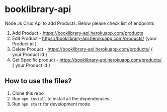 # booklibrary-api

Node Js Crud Api to add Products. Below please check list of endpoints

1. Add Product - https://booklibrary-api.herokuapp.com/products
2. Edit Product - https://booklibrary-api.herokuapp.com/products/ {your Product id }
3. Delete Product - https://booklibrary-api.herokuapp.com/products/ { your Product id }
4. Get Specific product - https://booklibrary-api.herokuapp.com/products/ { your Product id }

## How to use the files?

1. Clone this repo
2. Run `npm install` to install all the dependencies
3. Run `npm start` for development mode
